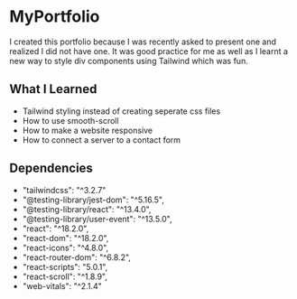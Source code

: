 
# MyPortfolio

I created this portfolio because I was recently asked to present one and realized I did not have one. It was good practice for me as well as I learnt a new way to style div components using Tailwind which was fun.

## What I Learned

* Tailwind styling instead of creating seperate css files
* How to use smooth-scroll 
* How to make a website responsive
* How to connect a server to a contact form

## Dependencies 

* "tailwindcss": "^3.2.7"
* "@testing-library/jest-dom": "^5.16.5",
* "@testing-library/react": "^13.4.0",
* "@testing-library/user-event": "^13.5.0",
* "react": "^18.2.0",
* "react-dom": "^18.2.0",
* "react-icons": "^4.8.0",
* "react-router-dom": "^6.8.2",
* "react-scripts": "5.0.1",
* "react-scroll": "^1.8.9",
* "web-vitals": "^2.1.4"

